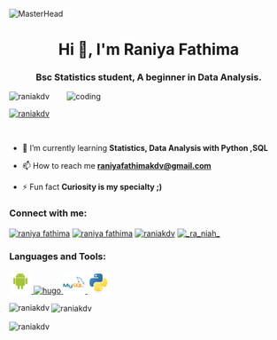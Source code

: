 ![MasterHead](https://www.goodcore.co.uk/blog/wp-content/uploads/2019/08/coding-vs-programming-2.jpg)
<h1 align="center">Hi 👋, I'm Raniya Fathima</h1>
<h3 align="center">Bsc Statistics student, A beginner in Data Analysis.</h3>
<img align="right" alt="coding" width="400" src="https://cdn.dribbble.com/users/2646423/screenshots/5507196/media/5540b367737027abdae6ef05bbc2e475.gif">

<p align="left"> <img src="https://komarev.com/ghpvc/?username=raniakdv&label=Profile%20views&color=0e75b6&style=flat" alt="raniakdv" /> </p>

<p align="left"> <a href="https://github.com/ryo-ma/github-profile-trophy"><img src="https://github-profile-trophy.vercel.app/?username=raniakdv" alt="raniakdv" /></a> </p>

<p align="left"> <a href="https://twitter.com/" target="blank"><img src="https://img.shields.io/twitter/follow/?logo=twitter&style=for-the-badge" alt="" /></a> </p>

- 🌱 I’m currently learning **Statistics, Data Analysis with Python ,SQL**

- 📫 How to reach me **raniyafathimakdv@gmail.com**

- ⚡ Fun fact **Curiosity is my specialty ;)**

<h3 align="left">Connect with me:</h3>
<p align="left">
<a href="https://codepen.io/raniya fathima" target="blank"><img align="center" src="https://raw.githubusercontent.com/rahuldkjain/github-profile-readme-generator/master/src/images/icons/Social/codepen.svg" alt="raniya fathima" height="30" width="40" /></a>
<a href="https://linkedin.com/in/raniya fathima" target="blank"><img align="center" src="https://raw.githubusercontent.com/rahuldkjain/github-profile-readme-generator/master/src/images/icons/Social/linked-in-alt.svg" alt="raniya fathima" height="30" width="40" /></a>
<a href="https://kaggle.com/raniakdv" target="blank"><img align="center" src="https://raw.githubusercontent.com/rahuldkjain/github-profile-readme-generator/master/src/images/icons/Social/kaggle.svg" alt="raniakdv" height="30" width="40" /></a>
<a href="https://instagram.com/_ra_niah_" target="blank"><img align="center" src="https://raw.githubusercontent.com/rahuldkjain/github-profile-readme-generator/master/src/images/icons/Social/instagram.svg" alt="_ra_niah_" height="30" width="40" /></a>
</p>

<h3 align="left">Languages and Tools:</h3>
<p align="left"> <a href="https://developer.android.com" target="_blank" rel="noreferrer"> <img src="https://raw.githubusercontent.com/devicons/devicon/master/icons/android/android-original-wordmark.svg" alt="android" width="40" height="40"/> </a> <a href="https://gohugo.io/" target="_blank" rel="noreferrer"> <img src="https://api.iconify.design/logos-hugo.svg" alt="hugo" width="40" height="40"/> </a> <a href="https://www.mysql.com/" target="_blank" rel="noreferrer"> <img src="https://raw.githubusercontent.com/devicons/devicon/master/icons/mysql/mysql-original-wordmark.svg" alt="mysql" width="40" height="40"/> </a> <a href="https://www.python.org" target="_blank" rel="noreferrer"> <img src="https://raw.githubusercontent.com/devicons/devicon/master/icons/python/python-original.svg" alt="python" width="40" height="40"/> </a> </p>

<p><img align="left" src="https://github-readme-stats.vercel.app/api/top-langs?username=raniakdv&show_icons=true&locale=en&layout=compact" alt="raniakdv" /></p>

<p>&nbsp;<img align="center" src="https://github-readme-stats.vercel.app/api?username=raniakdv&show_icons=true&locale=en" alt="raniakdv" /></p>

<p><img align="center" src="https://github-readme-streak-stats.herokuapp.com/?user=raniakdv&" alt="raniakdv" /></p>
